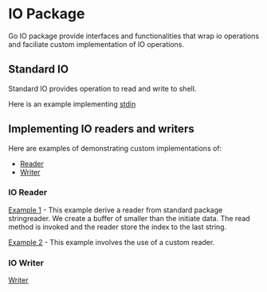 # IO Package

Go IO package provide interfaces and functionalities that wrap io operations and faciliate custom implementation of IO operations.

## Standard IO

Standard IO provides operation to read and write to shell.

Here is an example implementing [stdin](./stdin/main.go)

## Implementing IO readers and writers

Here are examples of demonstrating custom implementations of:

* [Reader](#io-reader)
* [Writer](#io-writer)

### IO Reader

[Example 1](./reader/stringreader_test.go) - This example derive a reader from standard package stringreader. We create a buffer of smaller than the initiate data. The read method is invoked and the reader store the index to the last string.

[Example 2](./reader/stringreader_test.go) - This example involves the use of a custom reader.

### IO Writer

[Writer](./writer/writers_test.go)
